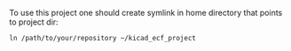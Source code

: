 To use this project one should create symlink in home directory that points to project dir:
```
ln /path/to/your/repository ~/kicad_ecf_project

```


